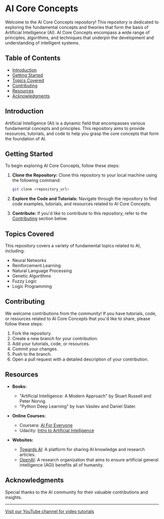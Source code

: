 # AI Core Concepts

Welcome to the AI Core Concepts repository! This repository is dedicated to exploring the fundamental concepts and theories that form the basis of Artificial Intelligence (AI). AI Core Concepts encompass a wide range of principles, algorithms, and techniques that underpin the development and understanding of intelligent systems.

## Table of Contents

- [Introduction](#introduction)
- [Getting Started](#getting-started)
- [Topics Covered](#topics-covered)
- [Contributing](#contributing)
- [Resources](#resources)
- [Acknowledgments](#acknowledgments)

## Introduction

Artificial Intelligence (AI) is a dynamic field that encompasses various fundamental concepts and principles. This repository aims to provide resources, tutorials, and code to help you grasp the core concepts that form the foundation of AI.

## Getting Started

To begin exploring AI Core Concepts, follow these steps:

1. **Clone the Repository:** Clone this repository to your local machine using the following command:
   ```bash
   git clone <repository_url>
   ```

2. **Explore the Code and Tutorials:** Navigate through the repository to find code examples, tutorials, and resources related to AI Core Concepts.

3. **Contribute:** If you'd like to contribute to this repository, refer to the [Contributing](#contributing) section below.

## Topics Covered

This repository covers a variety of fundamental topics related to AI, including:

- Neural Networks
- Reinforcement Learning
- Natural Language Processing
- Genetic Algorithms
- Fuzzy Logic
- Logic Programming

## Contributing

We welcome contributions from the community! If you have tutorials, code, or resources related to AI Core Concepts that you'd like to share, please follow these steps:

1. Fork the repository.
2. Create a new branch for your contribution.
3. Add your tutorials, code, or resources.
4. Commit your changes.
5. Push to the branch.
6. Open a pull request with a detailed description of your contribution.

## Resources

- **Books:**
  - "Artificial Intelligence: A Modern Approach" by Stuart Russell and Peter Norvig.
  - "Python Deep Learning" by Ivan Vasilev and Daniel Slater.

- **Online Courses:**
  - Coursera: [AI For Everyone](https://www.coursera.org/learn/ai-for-everyone)
  - Udacity: [Intro to Artificial Intelligence](https://www.udacity.com/course/intro-to-artificial-intelligence--cs271)

- **Websites:**
  - [Towards AI](https://towardsai.net/): A platform for sharing AI knowledge and research articles.
  - [OpenAI](https://openai.com/): A research organization that aims to ensure artificial general intelligence (AGI) benefits all of humanity.

## Acknowledgments

Special thanks to the AI community for their valuable contributions and insights.

---

[Visit our YouTube channel for video tutorials](<YouTube_Channel_Link>)

